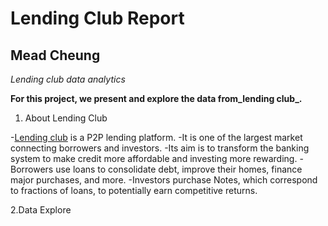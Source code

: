 # Lending Club Report
## Mead Cheung
*Lending club data analytics*

**For this project, we present and explore the data from_lending club_.**

1. About Lending Club

-[Lending club](https://www.lendingclub.com/) is a P2P lending platform.
-It is one of the largest market connecting borrowers and investors.
-Its aim is to transform the banking system to make credit more affordable and investing more rewarding.
-Borrowers use loans to consolidate debt, improve their homes, finance major purchases, and more.
-Investors purchase Notes, which correspond to fractions of loans, to potentially earn competitive returns.

2.Data Explore

